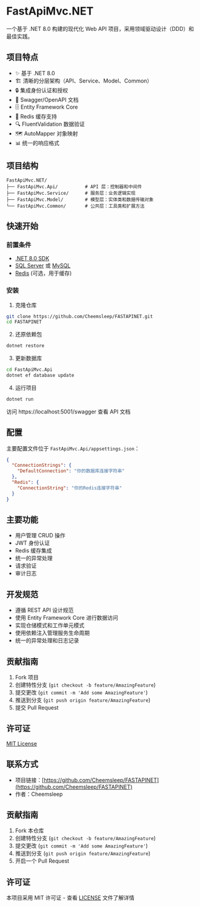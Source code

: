 # FastApiMvc.NET

一个基于 .NET 8.0 构建的现代化 Web API 项目，采用领域驱动设计（DDD）和最佳实践。

## 项目特点

- ✨ 基于 .NET 8.0
- 🏗️ 清晰的分层架构（API、Service、Model、Common）
- 🔒 集成身份认证和授权
- 📝 Swagger/OpenAPI 文档
- 🗄️ Entity Framework Core
- 🚀 Redis 缓存支持
- 🔍 FluentValidation 数据验证
- 🗺️ AutoMapper 对象映射
- 📊 统一的响应格式

## 项目结构

```
FastApiMvc.NET/
├── FastApiMvc.Api/          # API 层：控制器和中间件
├── FastApiMvc.Service/      # 服务层：业务逻辑实现
├── FastApiMvc.Model/        # 模型层：实体类和数据传输对象
└── FastApiMvc.Common/       # 公共层：工具类和扩展方法
```

## 快速开始

### 前置条件

- [.NET 8.0 SDK](https://dotnet.microsoft.com/download)
- [SQL Server](https://www.microsoft.com/sql-server) 或 [MySQL](https://www.mysql.com/)
- [Redis](https://redis.io/) (可选，用于缓存)

### 安装

1. 克隆仓库
```bash
git clone https://github.com/Cheemsleep/FASTAPINET.git
cd FASTAPINET
```

2. 还原依赖包
```bash
dotnet restore
```

3. 更新数据库
```bash
cd FastApiMvc.Api
dotnet ef database update
```

4. 运行项目
```bash
dotnet run
```

访问 https://localhost:5001/swagger 查看 API 文档

## 配置

主要配置文件位于 `FastApiMvc.Api/appsettings.json`：

```json
{
  "ConnectionStrings": {
    "DefaultConnection": "你的数据库连接字符串"
  },
  "Redis": {
    "ConnectionString": "你的Redis连接字符串"
  }
}
```

## 主要功能

- 用户管理 CRUD 操作
- JWT 身份认证
- Redis 缓存集成
- 统一的异常处理
- 请求验证
- 审计日志

## 开发规范

- 遵循 REST API 设计规范
- 使用 Entity Framework Core 进行数据访问
- 实现仓储模式和工作单元模式
- 使用依赖注入管理服务生命周期
- 统一的异常处理和日志记录

## 贡献指南

1. Fork 项目
2. 创建特性分支 (`git checkout -b feature/AmazingFeature`)
3. 提交更改 (`git commit -m 'Add some AmazingFeature'`)
4. 推送到分支 (`git push origin feature/AmazingFeature`)
5. 提交 Pull Request

## 许可证

[MIT License](LICENSE)

## 联系方式

- 项目链接：[https://github.com/Cheemsleep/FASTAPINET](https://github.com/Cheemsleep/FASTAPINET)
- 作者：Cheemsleep

## 贡献指南

1. Fork 本仓库
2. 创建特性分支 (`git checkout -b feature/AmazingFeature`)
3. 提交更改 (`git commit -m 'Add some AmazingFeature'`)
4. 推送到分支 (`git push origin feature/AmazingFeature`)
5. 开启一个 Pull Request

## 许可证

本项目采用 MIT 许可证 - 查看 [LICENSE](LICENSE) 文件了解详情
